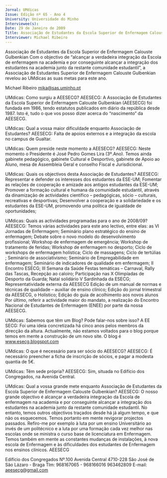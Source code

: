 ```yaml
---
Jornal: UMdicas
Issue: Edição nº 65 - Ano 4
University: Universidade do Minho
Interviewee(s): 
Date: 29 de Janeiro de 2009
Title: Associação de Estudantes da Escola Superior de Enfermagem Calouste Gulbenkian
Interviewer: Michael Ribeiro
---
```


Associação de Estudantes da Escola Superior de Enfermagem Calouste Gulbenkian
Com o objectivo de “alcançar a verdadeira integração da Escola
de enfermagem na academia e por conseguinte alcançar a
integração dos estudantes na academia junto da restante
comunidade estudantil”, a Associação de Estudantes Superior de
Enfermagem Calouste Gulbenkian revelou ao UMdicas as suas metas para
este ano.

Michael Ribeiro
mika@sas.uminho.pt

UMdicas: Como surgiu a AEESECG?
AEESECG: A Associação de
Estudantes da Escola Superior de
Enfermagem Calouste Gulbenkian
(AEESECG) foi fundada em 1986,
tendo estatutos publicados em
diário da república desde 1987. Isto
é, tudo o que vos posso dizer acerca
do “nascimento” da AEESECG.

UMdicas: Qual a vossa maior
dificuldade enquanto Associação de
Estudantes?
AEESECG: Falta de apoios externos e
a integração da escola no campus
de Gualtar.

UMdicas: Quem preside neste
momento a AEESECG?
AEESECG: Neste momento o
Presidente é José Pedro Gomes Lira
(3º.Ano). Temos ainda gabinete
pedagógico, gabinete Cultural e
Desportivo, gabinete de Apoio ao
Aluno, mesa de Assembleia Geral e
conselho Fiscal e Jurisdicional.

UMdicas: Quais os objectivos desta
Associação de Estudantes?
AEESECG: Representar e defender
os interesses dos estudantes da
ESE-UM;
Fomentar as relações de
cooperação e amizade aos antigos
estudantes da ESE-UM; Promover a
formação cultural e humana da
comunidade estudantil, através da
dinamização de actividades
científico – pedagógicas, sócio –
culturais, recreativas e desportivas;
Desenvolver a cooperação e a
solidariedade e os estudantes da
ESE-UM, promovendo uma política
de igualdade de oportunidades;

UMdicas: Quais as actividades
programadas para o ano de
2008/09?
AEESECG: Temos várias actividades
para este ano lectivo, entre elas: as
VI Jornadas de Enfermagem;
Seminário plano estratégico do
ensino de enfermagem; Debate
sobre o novo modelo do
desenvolvimento profissional;
Workshop de enfermagem de
emergência; Workshop de
tratamento de feridas; Workshop de
enfermagem no desporto; Ciclo de
workshops de enfermagem
holística; Ciclo de massagens; Ciclo
de tertúlias ; Seminário de
associativismo; Seminário de
Empregabilidade em enfermagem;
Seminário de indicadores de
qualidade em enfermagem; II
Encontro ESECG; III Semana da
Saúde
Festas temáticas – Carnaval, Rally
das Tascas, Recepção ao caloiro;
Participação nas X Olimpíadas de
Desporto da Guarda; Natal solidário
V Sardinhada da ESECG;
Representatividade externa da
AEESECG
Edição de um manual de normas e
técnicas de qualidade – auxiliar de
ensino clínico; Edição do jornal
trimestral da AEESECG, o Holístico;
Edição do guia de acolhimento aos
novos alunos
Por último, referir a actividade maior
do mandato, a realização do
Encontro Nacional de Estudantes de
Enfermagem (ENEE) por parte da
nossa AEESECG.

UMdicas: Sabemos que têm um
Blog? Pode falar-nos sobre isso?
A EE SECG: Foi uma ideia
concretizada há cinco anos pelos
membros da direcção da altura.
Actualmente, não estamos voltados
para o blog porque temos em mente
a construção de um novo site. O blog
é www.esecg.blogspot.com

UMdicas: O que é necessário para
ser sócio do AEESECG?
AEESECG: É necessário preencher a
ficha de inscrição de sócios, e pagar
a modesta quantia de 5€.

UMdicas: Têm sede própria?
AEESECG: Sim, situada no Edifício
dos Congregados, na Avenida
Central.

UMdicas: Qual a vossa grande mete
enquanto Associação de
Estudantes da Escola Superior de
Enfermagem Calouste Gulbenkian?
AEESECG: O nosso grande objectivo
é alcançar a verdadeira integração
da Escola de enfermagem na
academia e por conseguinte
alcançar a integração dos
estudantes na academia junto da
restante comunidade estudantil.
No entanto, temos outros objectivos
traçados desde há já algum tempo,
e que não os esquecemos. Temos
portanto em mente revigorar
projectos passados. Refiro-me por
exemplo à luta por um ensino
Universitário ao invés de um
politécnico e a luta por uma
formação cada vez melhor nas
escolas onde se ministra o curso
base de licenciatura em
Enfermagem. Temos também em
mente as constantes mudanças de
instalações, à nova escola de
Enfermagem e às dificuldades dos
estudantes de Enfermagem nos
ensinos clínicos.
AEESECG

Edifício dos Congregados Nº.100
Avenida Central 4710-228
São José de São Lázaro - Braga
Tlm: 968167065 - 968166016 963462809
E-mail: aeesecg@gmail.com